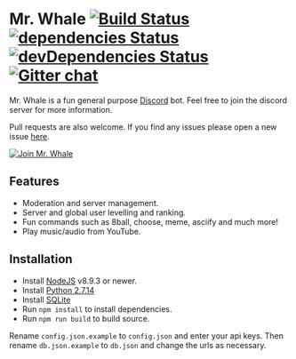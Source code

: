 # Mr. Whale [![Build Status](https://travis-ci.org/bowenwaregames/mrwhale.svg?branch=master)](https://travis-ci.org/bowenwaregames/mrwhale) [![dependencies Status](https://david-dm.org/bowenwaregames/mrwhale/status.svg)](https://david-dm.org/bowenwaregames/mrwhale) [![devDependencies Status](https://david-dm.org/bowenwaregames/mrwhale/dev-status.svg)](https://david-dm.org/bowenwaregames/mrwhale?type=dev) [![Gitter chat](https://badges.gitter.im/gitterHQ/gitter.png)](https://gitter.im/mrwhalediscord)

Mr. Whale is a fun general purpose [Discord](https://discordapp.com/) bot. Feel free to join the discord server for more information.

Pull requests are also welcome. If you find any issues please open a new issue [here](https://github.com/bowenwaregames/mrwhale/issues).

[![Join Mr. Whale](https://discordapp.com/api/guilds/407167968481640449/embed.png?style=banner2)](https://discord.gg/ae3mfBV)

## Features

- Moderation and server management.
- Server and global user levelling and ranking.
- Fun commands such as 8ball, choose, meme, asciify and much more!
- Play music/audio from YouTube.

## Installation

- Install [NodeJS](https://nodejs.org/en/) v8.9.3 or newer.
- Install [Python 2.7.14](https://www.python.org/downloads/)
- Install [SQLite](https://www.sqlite.org/index.html)
- Run `npm install` to install dependencies.
- Run `npm run build` to build source.

Rename `config.json.example` to `config.json` and enter your api keys. Then rename `db.json.example` to `db.json` and change the urls as necessary.